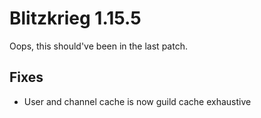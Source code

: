 # Blitzkrieg 1.15.5

Oops, this should've been in the last patch.

## Fixes

- User and channel cache is now guild cache exhaustive
